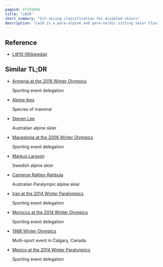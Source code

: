 ```yaml
---
pageid: 37191044
title: "LW10"
short_summary: "Sit-skiing classification for disabled skiers"
description: "Lw10 is a para-alpine and para-nordic sitting skier Classification for Skiers who can not sit up without Support. For international ski Competitions Classification is conducted by ipc Alpine Skiing and Ipc nordic skiing while national Federations such as alpine Canada handle the Classification for domestic Competitions."
---
```


## Reference

- [LW10 (Wikipedia)](https://en.wikipedia.org/?curid=37191044)

## Similar TL;DR

- [Armenia at the 2018 Winter Olympics](/tldr/en/armenia-at-the-2018-winter-olympics)

  Sporting event delegation

- [Alpine ibex](/tldr/en/alpine-ibex)

  Species of mammal

- [Steven Lee](/tldr/en/steven-lee)

  Australian alpine skier

- [Macedonia at the 2006 Winter Olympics](/tldr/en/macedonia-at-the-2006-winter-olympics)

  Sporting event delegation

- [Markus Larsson](/tldr/en/markus-larsson)

  Swedish alpine skier

- [Cameron Rahles-Rahbula](/tldr/en/cameron-rahles-rahbula)

  Australian Paralympic alpine skier

- [Iran at the 2014 Winter Paralympics](/tldr/en/iran-at-the-2014-winter-paralympics)

  Sporting event delegation

- [Morocco at the 2014 Winter Olympics](/tldr/en/morocco-at-the-2014-winter-olympics)

  Sporting event delegation

- [1988 Winter Olympics](/tldr/en/1988-winter-olympics)

  Multi-sport event in Calgary, Canada

- [Mexico at the 2014 Winter Paralympics](/tldr/en/mexico-at-the-2014-winter-paralympics)

  Sporting event delegation
